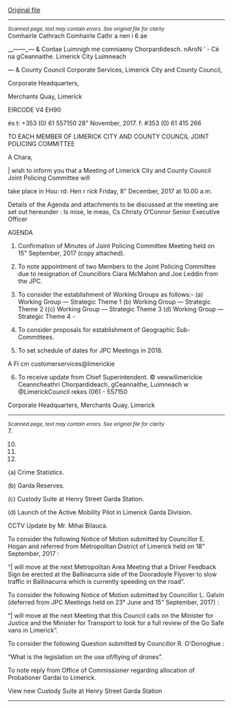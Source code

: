[Original file](https://www.limerick.ie/sites/default/files/media/documents/2017-12/agenda.pdf)

---
*<small>Scanned page, text may contain errors. See original file for clarity</small>*  
Comhairle Cathrach Comhairle Cathr a nen i 6 ae

__——_— & Contae Luimnigh me comniaeny Chorpardidesch.
nAroN ‘ - Cé na gCeannaithe.
Limerick City Luimneach

— & County Council Corporate Services,
Limerick City and County Council,

Corporate Headquarters,

Merchants Quay,
Limerick

EIRCODE V4 EH90

és t: +353 (0) 61 557150
28" November, 2017. f: #353 (0) 61 415 266

TO EACH MEMBER OF LIMERICK CITY AND COUNTY COUNCIL JOINT POLICING COMMITTEE

A Chara,

| wish to inform you that a Meeting of Limerick City and County Council Joint Policing Committee will

take place in Hou: rd: Hen r rick
Friday, 8" December, 2017 at 10.00 a.m.

Details of the Agenda and attachments to be discussed at the meeting are set out hereunder :
Is mise, le meas,
Cs
Christy O’Connor
Senior Executive Officer

AGENDA

1. Confirmation of Minutes of Joint Policing Committee Meeting held on 15" September, 2017
(copy attached).

2. To note appointment of two Members to the Joint Policing Committee due to resignation of
Councillors Ciara McMahon and Joe Leddin from the JPC.

3. To consider the establishment of Working Groups as follows:-
(a) Working Group — Strategic Theme 1
(b) Working Group — Strategic Theme 2
({c) Working Group — Strategic Theme 3
(d) Working Group — Strategic Theme 4 -

4. To consider proposals for establishment of Geographic Sub-Committees.

5. To set schedule of dates for JPC Meetings in 2018.

A Fi cm customerservices@limerickie

6. To receive update from Chief Superintendent. © vewwilimerickie
Ceanncheathri Chorpardideach, gCeannaithe, Luimneach w @LimerickCouncil
rekes (061 - 557150

Corporate Headquarters, Merchants Quay, Limerick


---
*<small>Scanned page, text may contain errors. See original file for clarity</small>*  
7.

10.

11.

12.

{a) Crime Statistics.

(b) Garda Reserves.

(c) Custody Suite at Henry Street Garda Station.

(d) Launch of the Active Mobility Pilot in Limerick Garda Division.

CCTV Update by Mr. Mihai Bilauca.

To consider the following Notice of Motion submitted by Councillor E. Hogan and referred
from Metropolitan District of Limerick held on 18” September, 2017 :

“| will move at the next Metropolitan Area Meeting that a Driver Feedback Sign be erected
at the Ballinacurra side of the Dooradoyle Flyover to slow traffic in Ballinacurra which is
currently speeding on the road”.

To consider the following Notice of Motion submitted by Councillor L. Galvin (deferred from
JPC Meetings held on 23° June and 15" September, 2017) :

“| will move at the next Meeting that this Council calls on the Minister for Justice and the
Minister for Transport to look for a full review of the Go Safe vans in Limerick”.

To consider the following Question submitted by Councillor R. O'Donoghue :

“What is the legislation on the use of/flying of drones”.

To note reply from Office of Commissioner regarding allocation of Probationer Gardai to
Limerick.

View new Custody Suite at Henry Street Garda Station


---
